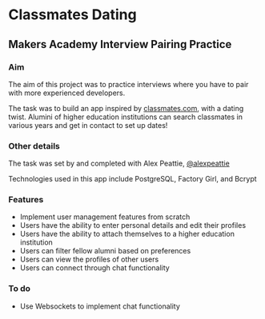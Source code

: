 # Classmates Dating
## Makers Academy Interview Pairing Practice


### Aim

The aim of this project was to practice interviews where you have to pair with more experienced developers. 

The task was to build an app inspired by [classmates.com](http://www.classmates.com), with a dating twist. Alumini of higher education institutions can search classmates in various years and get in contact to set up dates!


### Other details

The task was set by and completed with Alex Peattie, [@alexpeattie](http://www.github.com/alexpeattie)

Technologies used in this app include PostgreSQL, Factory Girl, and Bcrypt


### Features
* Implement user management features from scratch
* Users have the ability to enter personal details and edit their profiles
* Users have the ability to attach themselves to a higher education institution
* Users can filter fellow alumni based on preferences
* Users can view the profiles of other users
* Users can connect through chat functionality 


### To do

* Use Websockets to implement chat functionality
